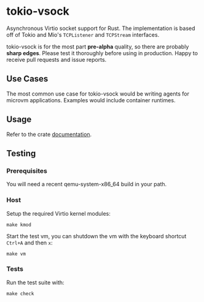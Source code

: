 # tokio-vsock

Asynchronous Virtio socket support for Rust. The implementation is 
based off of Tokio and Mio's `TCPListener` and `TCPStream` interfaces.

tokio-vsock is for the most part **pre-alpha** quality, so there are probably 
**sharp edges**. Please test it thoroughly before using in production. Happy to receive
pull requests and issue reports.

## Use Cases

The most common use case for tokio-vsock would be writing agents for microvm
applications. Examples would include container runtimes.

## Usage

Refer to the crate [documentation](https://docs.rs/tokio-vsock/).

## Testing

### Prerequisites

You will need a recent qemu-system-x86_64 build in your path.

### Host

Setup the required Virtio kernel modules:

```
make kmod
```

Start the test vm, you can shutdown the vm with the keyboard shortcut ```Ctrl+A``` and then ```x```:

```
make vm
```

### Tests

Run the test suite with:

```
make check
```
